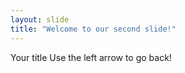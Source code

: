 ```yaml
---
layout: slide
title: "Welcome to our second slide!"
---
```

Your title
Use the left arrow to go back!
